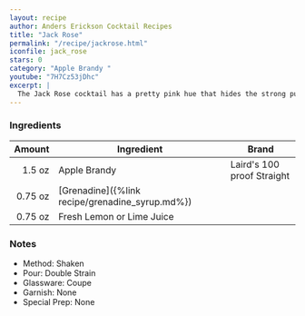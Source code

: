 ```yaml
---
layout: recipe
author: Anders Erickson Cocktail Recipes
title: "Jack Rose"
permalink: "/recipe/jackrose.html"
iconfile: jack_rose
stars: 0
category: "Apple Brandy "
youtube: "7H7Cz53jDhc"
excerpt: |
  The Jack Rose cocktail has a pretty pink hue that hides the strong punch of applejack, one of the USA’s native spirits.
---
```


### Ingredients

|  Amount | Ingredient                                      | Brand                      |
| ------: | ----------------------------------------------- | -------------------------- |
|  1.5 oz | Apple Brandy                                    | Laird's 100 proof Straight |
| 0.75 oz | [Grenadine]({%link recipe/grenadine_syrup.md%}) |
| 0.75 oz | Fresh Lemon or Lime Juice                       |

### Notes

- Method: Shaken
- Pour: Double Strain
- Glassware: Coupe
- Garnish: None
- Special Prep: None
